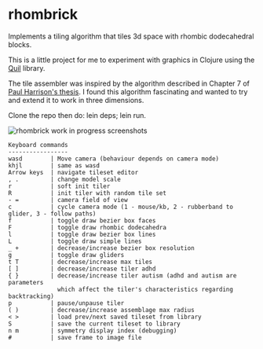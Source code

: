 # rhombrick

Implements a tiling algorithm that tiles 3d space with rhombic dodecahedral blocks.

This is a little project for me to experiment with graphics in Clojure using the [Quil](https://github.com/quil/quil) library.

The tile assembler was inspired by the algorithm described in Chapter 7 of [Paul Harrison's thesis](http://www.logarithmic.net/pfh/thesis). I found this algorithm fascinating and wanted to try and extend it to work in three dimensions. 

Clone the repo then do: lein deps; lein run.


<img src="http://xanthus.zapto.org/rhomb-screen-tmp.jpg" title="rhombrick work in progress screenshots" />

```
Keyboard commands
-----------------
wasd        | Move camera (behaviour depends on camera mode)
khjl        | same as wasd
Arrow keys  | navigate tileset editor
, .         | change model scale 
r           | soft init tiler
R           | init tiler with random tile set
- =         | camera field of view
c           | cycle camera mode (1 - mouse/kb, 2 - rubberband to glider, 3 - follow paths)
f           | toggle draw bezier box faces
F           | toggle draw rhombic dodecahedra
l           | toggle draw bezier box lines
L           | toggle draw simple lines
_ +         | decrease/increase bezier box resolution
g           | toggle draw gliders
t T         | decrease/increase max tiles
[ ]         | decrease/increase tiler adhd
{ }         | decrease/increase tiler autism (adhd and autism are parameters
              which affect the tiler's characteristics regarding backtracking)
p           | pause/unpause tiler
( )         | decrease/increase assemblage max radius
< >         | load prev/next saved tileset from library
S           | save the current tileset to library
n m         | symmetry display index (debugging)
#           | save frame to image file
```
